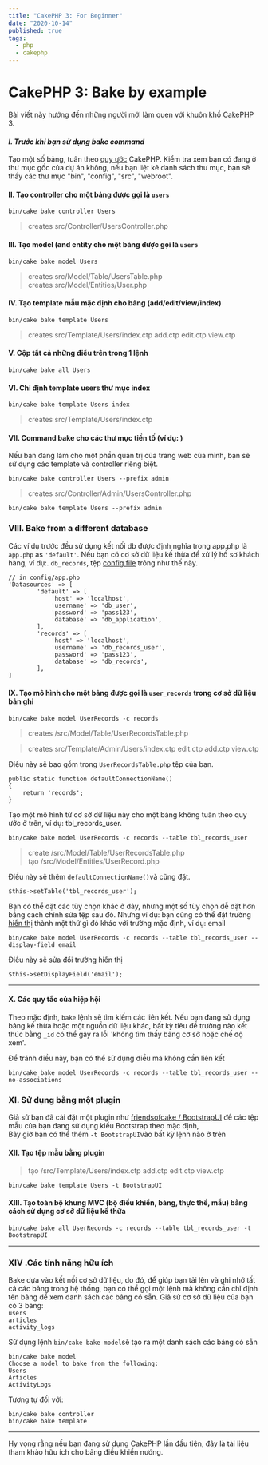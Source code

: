 ```yaml
---
title: "CakePHP 3: For Beginner"
date: "2020-10-14"
published: true
tags:
  - php
  - cakephp
---
```


# CakePHP 3: Bake by example

Bài viết này hướng đến những người mới làm quen với khuôn khổ CakePHP 3.

#### _I. Trước khi bạn sử dụng bake command_
Tạo một số bảng, tuân theo [quy ước](https://book.cakephp.org/3/en/intro/conventions.html#database-conventions) CakePHP.
Kiểm tra xem bạn có đang ở thư mục gốc của dự án không, nếu bạn liệt kê danh sách thư mục, bạn sẽ thấy các thư mục "bin", "config", "src", "webroot".

#### II. Tạo controller cho một bảng được gọi là `users`
```
bin/cake bake controller Users
```
> creates src/Controller/UsersController.php

#### III. Tạo model (and entity cho một bảng được gọi là `users`
```
bin/cake bake model Users
```
> creates src/Model/Table/UsersTable.php  
> creates src/Model/Entities/User.php

#### IV. Tạo template mẫu mặc định cho bảng (add/edit/view/index)
```
bin/cake bake template Users
```
> creates src/Template/Users/index.ctp add.ctp edit.ctp view.ctp

#### V. Gộp tất cả những điều trên trong 1 lệnh
```
bin/cake bake all Users
```
#### VI. Chỉ định template users thư mục index

```
bin/cake bake template Users index
```

> creates src/Template/Users/index.ctp

#### VII. Command bake cho các thư mục tiền tố (ví dụ: )

Nếu bạn đang làm cho một phần quản trị của trang web của mình, bạn sẽ sử dụng các template và controller riêng biệt.
```
bin/cake bake controller Users --prefix admin
```

> creates src/Controller/Admin/UsersController.php  

```
bin/cake bake template Users --prefix admin
```

### VIII. Bake from a different database

Các ví dụ trước đều sử dụng kết nối db được định nghĩa trong app.php là  `app.php`  as  `'default'`. 
Nếu bạn có cơ sở dữ liệu kế thừa để xử lý hồ sơ khách hàng, ví dụ:.  `db_records`, tệp  [config file](https://book.cakephp.org/3.0/en/orm/database-basics.html#configuration) trông như thế này.

```
// in config/app.php
'Datasources' => [
        'default' => [
            'host' => 'localhost',
            'username' => 'db_user',
            'password' => 'pass123',
            'database' => 'db_application',
        ],
        'records' => [
            'host' => 'localhost',
            'username' => 'db_records_user',
            'password' => 'pass123',
            'database' => 'db_records',
        ],
]
```

#### IX. Tạo mô hình cho một bảng được gọi là  `user_records`  trong cơ sở dữ liệu bản ghi

```
bin/cake bake model UserRecords -c records
```

> creates /src/Model/Table/UserRecordsTable.php

> creates src/Template/Admin/Users/index.ctp edit.ctp add.ctp view.ctp


Điều này sẽ bao gồm trong  `UserRecordsTable.php` tệp của bạn. 

```
public static function defaultConnectionName()
{
    return 'records';
}
```

Tạo một mô hình từ cơ sở dữ liệu này cho một bảng không tuân theo quy ước
 ở trên, ví dụ: tbl_records_user. 
 
 
```
bin/cake bake model UserRecords -c records --table tbl_records_user
```

> create /src/Model/Table/UserRecordsTable.php  
> tạo /src/Model/Entities/UserRecord.php

Điều này sẽ thêm `defaultConnectionName()`và cũng đặt.  

```
$this->setTable('tbl_records_user');
```
Bạn có thể đặt các tùy chọn khác ở đây, nhưng một số tùy chọn dễ đặt hơn bằng cách chỉnh sửa tệp sau đó. Nhưng ví dụ: bạn cũng có thể đặt trường [hiển thị](https://book.cakephp.org/3.0/en/orm/retrieving-data-and-resultsets.html#finding-key-value-pairs) thành một thứ gì đó khác với trường mặc định, ví dụ: email  
```
bin/cake bake model UserRecords -c records --table tbl_records_user --display-field email
```

Điều này sẽ sửa đổi trường hiển thị  

```
$this->setDisplayField('email');

```

----------

#### X. Các quy tắc của hiệp hội

Theo mặc định, `bake` lệnh sẽ tìm kiếm các liên kết. Nếu bạn đang sử dụng bảng kế thừa hoặc một nguồn dữ liệu khác, bất kỳ tiêu đề trường nào kết thúc bằng `_id` có thể gây ra lỗi 'không tìm thấy bảng cơ sở hoặc chế độ xem'.

Để tránh điều này, bạn có thể sử dụng điều  mà không cần liên kết  

```
bin/cake bake model UserRecords -c records --table tbl_records_user --no-associations
```

### XI. Sử dụng bằng một plugin

Giả sử bạn đã cài đặt một plugin như [friendsofcake / BootstrapUI](https://github.com/FriendsOfCake/bootstrap-ui) để các tệp mẫu của bạn đang sử dụng kiểu Bootstrap theo mặc định,  
Bây giờ bạn có thể thêm `-t BootstrapUI`vào bất kỳ lệnh nào ở trên

#### XII. Tạo tệp mẫu bằng plugin

> tạo /src/Template/Users/index.ctp add.ctp edit.ctp view.ctp  

```
bin/cake bake template Users -t BootstrapUI
```

#### XIII. Tạo toàn bộ khung MVC (bộ điều khiển, bảng, thực thể, mẫu) bằng cách sử dụng cơ sở dữ liệu kế thừa

```
bin/cake bake all UserRecords -c records --table tbl_records_user -t BootstrapUI
```

----------

### XIV .Các tính năng hữu ích

Bake dựa vào kết nối cơ sở dữ liệu, do đó, để giúp bạn tải lên và ghi nhớ tất cả các bảng trong hệ thống, bạn có thể gọi một lệnh mà không cần chỉ định tên bảng để xem danh sách các bảng có sẵn. Giả sử cơ sở dữ liệu của bạn có 3 bảng:  
`users`  
`articles`  
`activity_logs`

Sử dụng lệnh `bin/cake bake model`sẽ tạo ra một danh sách các bảng có sẵn  

```
bin/cake bake model
Choose a model to bake from the following:
Users
Articles
ActivityLogs
```

Tương tự đối với:  

```
bin/cake bake controller
bin/cake bake template
```

----------

Hy vọng rằng nếu bạn đang sử dụng CakePHP lần đầu tiên, đây là tài liệu tham khảo hữu ích cho bảng điều khiển nướng.
